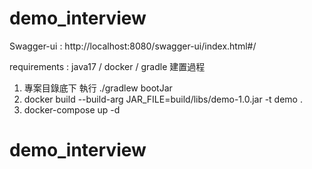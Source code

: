 # demo_interview
Swagger-ui : http://localhost:8080/swagger-ui/index.html#/

requirements : java17 / docker / gradle
建置過程
1. 專案目錄底下 執行 ./gradlew bootJar
2. docker build --build-arg JAR_FILE=build/libs/demo-1.0.jar -t demo .
3. docker-compose up -d



# demo_interview
